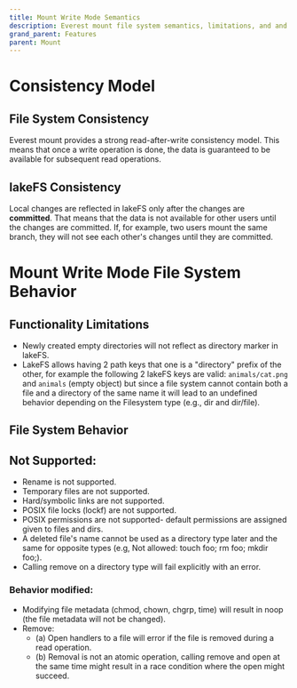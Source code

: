 ```yaml
---
title: Mount Write Mode Semantics
description: Everest mount file system semantics, limitations, and and general info.
grand_parent: Features
parent: Mount
---
```

# Consistency Model

## File System Consistency
Everest mount provides a strong read-after-write consistency model. 
This means that once a write operation is done, the data is guaranteed to be available for subsequent read operations.

## lakeFS Consistency
Local changes are reflected in lakeFS only after the changes are **committed**.
That means that the data is not available for other users until the changes are committed.
If, for example, two users mount the same branch, they will not see each other's changes until they are committed.

# Mount Write Mode File System Behavior

## Functionality Limitations
- Newly created empty directories will not reflect as directory marker in lakeFS.
- LakeFS allows having 2 path keys that one is a "directory" prefix of the other, for example the following 2 lakeFS keys are valid: `animals/cat.png` and `animals` (empty object) but since a file system cannot contain both a file and a directory of the same name it will lead to an undefined behavior depending on the Filesystem type (e.g., dir and dir/file).

## File System Behavior

## Not Supported:
- Rename is not supported.
- Temporary files are not supported.
- Hard/symbolic links are not supported.
- POSIX file locks (lockf) are not supported.
- POSIX permissions are not supported- default permissions are assigned given to files and dirs.
- A deleted file's name cannot be used as a directory type later and the same for opposite types (e.g, Not allowed: touch foo; rm foo; mkdir foo;).
- Calling remove on a directory type will fail explicitly with an error.

### Behavior modified:
- Modifying file metadata (chmod, chown, chgrp, time) will result in noop (the file metadata will not be changed). 
- Remove:
  - (a) Open handlers to a file will error if the file is removed during a read operation.
  - (b) Removal is not an atomic operation, calling remove and open at the same time might result in a race condition where the open might succeed.
